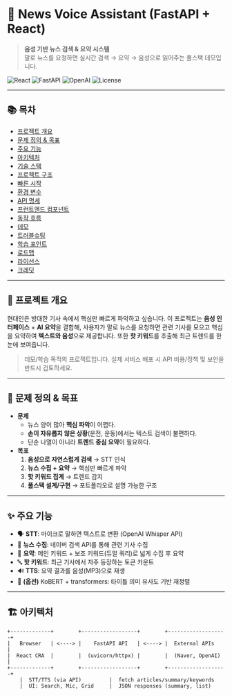 # 📡 News Voice Assistant (FastAPI + React)

> **음성 기반 뉴스 검색 & 요약 시스템**  
> 말로 뉴스를 요청하면 실시간 검색 → 요약 → 음성으로 읽어주는 풀스택 데모입니다.

<p align="left">
  <img alt="React" src="https://img.shields.io/badge/Frontend-React-61DAFB?logo=react&logoColor=white" />
  <img alt="FastAPI" src="https://img.shields.io/badge/Backend-FastAPI-009688?logo=fastapi&logoColor=white" />
  <img alt="OpenAI" src="https://img.shields.io/badge/AI-OpenAI-black?logo=openai" />
  <img alt="License" src="https://img.shields.io/badge/License-MIT-green" />
</p>

---

## 📚 목차
- [프로젝트 개요](#-프로젝트-개요)
- [문제 정의 & 목표](#-문제-정의--목표)
- [주요 기능](#-주요-기능)
- [아키텍처](#-아키텍처)
- [기술 스택](#-기술-스택)
- [프로젝트 구조](#-프로젝트-구조)
- [빠른 시작](#-빠른-시작)
- [환경 변수](#-환경-변수)
- [API 명세](#-api-명세)
- [프런트엔드 컴포넌트](#-프런트엔드-컴포넌트)
- [동작 흐름](#-동작-흐름)
- [데모](#-데모)
- [트러블슈팅](#-트러블슈팅)
- [학습 포인트](#-학습-포인트)
- [로드맵](#-로드맵)
- [라이선스](#-라이선스)
- [크레딧](#-크레딧)

---

## 🎯 프로젝트 개요
현대인은 방대한 기사 속에서 핵심만 빠르게 파악하고 싶습니다. 이 프로젝트는 **음성 인터페이스** + **AI 요약**을 결합해, 사용자가 말로 뉴스를 요청하면 관련 기사를 모으고 핵심을 요약하여 **텍스트와 음성**으로 제공합니다. 또한 **핫 키워드**를 추출해 최근 트렌드를 한눈에 보여줍니다.

> 데모/학습 목적의 프로젝트입니다. 실제 서비스 배포 시 API 비용/정책 및 보안을 반드시 검토하세요.

---

## 🎯 문제 정의 & 목표
- **문제**  
  - 뉴스 양이 많아 **핵심 파악**이 어렵다.  
  - **손이 자유롭지 않은 상황**(운전, 운동)에서는 텍스트 검색이 불편하다.  
  - 단순 나열이 아니라 **트렌드 중심 요약**이 필요하다.
- **목표**  
  1) **음성으로 자연스럽게 검색** → STT 인식  
  2) **뉴스 수집 + 요약** → 핵심만 빠르게 파악  
  3) **핫 키워드 집계** → 트렌드 감지  
  4) **풀스택 설계/구현** → 포트폴리오로 설명 가능한 구조

---

## ✨ 주요 기능
- 🗣️ **STT**: 마이크로 말하면 텍스트로 변환 (OpenAI Whisper API)
- 🔎 **뉴스 수집**: 네이버 검색 API를 통해 관련 기사 수집
- 🧠 **요약**: 메인 키워드 + 보조 키워드(듀얼 쿼리)로 넓게 수집 후 요약
- 🔤 **핫 키워드**: 최근 기사에서 자주 등장하는 토큰 카운트
- 🔊 **TTS**: 요약 결과를 음성(MP3)으로 재생
- 🧩 **(옵션)** KoBERT + transformers: 타이틀 의미 유사도 기반 재정렬

---

## 🏗 아키텍처
```text
+-------------+        +------------------+        +-------------------+
|   Browser   | <----> |    FastAPI API   | <----> |  External APIs    |
|  React CRA  |        |  (uvicorn/httpx) |        |  (Naver, OpenAI)  |
+-------------+        +------------------+        +-------------------+
    |  STT/TTS (via API)         |  fetch articles/summary/keywords
    |  UI: Search, Mic, Grid     |  JSON responses (summary, list)
